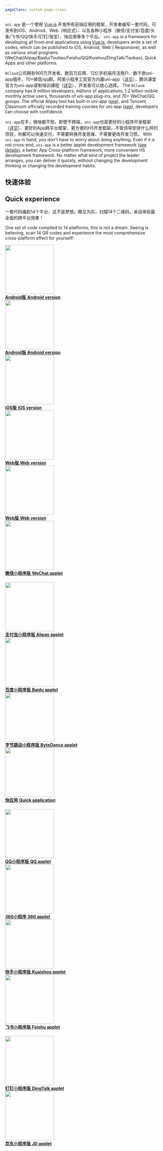 ```yaml
---
pageClass: custom-page-class
---
```


```uni-app``` 是一个使用 [Vue.js](https://vuejs.org/) 开发所有前端应用的框架，开发者编写一套代码，可发布到iOS、Android、Web（响应式）、以及各种小程序（微信/支付宝/百度/头条/飞书/QQ/快手/钉钉/淘宝）、快应用等多个平台。
```uni-app``` is a framework for developing all front-end applications using [Vue.js](https://vuejs.org/), developers write a set of codes, which can be published to iOS, Android, Web ( Responsive), as well as various small programs (WeChat/Alipay/Baidu/Toutiao/Feishu/QQ/Kuishou/DingTalk/Taobao), Quick Apps and other platforms.

`DCloud`公司拥有900万开发者、数百万应用、12亿手机端月活用户、数千款uni-app插件、70+微信/qq群。阿里小程序工具官方内置uni-app（[详见](https://opendocs.alipay.com/mini/ide/overview)），腾讯课堂官方为uni-app录制培训课程（[详见](https://ask.dcloud.net.cn/article/35640)），开发者可以放心选择。
The `DCloud` company has 9 million developers, millions of applications, 1.2 billion mobile monthly active users, thousands of uni-app plug-ins, and 70+ WeChat/QQ groups. The official Alipay tool has built-in uni-app ([see](https://opendocs.alipay.com/mini/ide/overview)), and Tencent Classroom officially recorded training courses for uni-app ([see](https://ask.dcloud.net.cn/article/35640)), developers can choose with confidence.

`uni-app`在手，做啥都不愁。即使不跨端，```uni-app```也是更好的小程序开发框架（[详见](https://ask.dcloud.net.cn/article/35947)）、更好的App跨平台框架、更方便的H5开发框架。不管领导安排什么样的项目，你都可以快速交付，不需要转换开发思维、不需要更改开发习惯。
With `uni-app` in hand, you don't have to worry about doing anything. Even if it is not cross-end, ``uni-app`` is a better applet development framework ([see details](https://ask.dcloud.net.cn/article/35947)), a better App Cross-platform framework, more convenient H5 development framework. No matter what kind of project the leader arranges, you can deliver it quickly, without changing the development thinking or changing the development habits.


## 快速体验
## Quick experience

<div class="quick">
    <!-- <h3 id="快速体验"><a href="/README?id=%e5%bf%ab%e9%80%9f%e4%bd%93%e9%aa%8c" data-id="快速体验" class="anchor"><span>快速体验</span></a></h3> -->
    <!-- <h3 id="Quick Experience"><a href="/README?id=%e5%bf%ab%e9%80%9f%e4%bd%93%e9%aa%8c" data- id="Quick Experience" class="anchor"><span>Quick Experience</span></a></h3> -->
    <p>一套代码编到14个平台，这不是梦想。眼见为实，扫描14个二维码，亲自体验最全面的跨平台效果！</p>
    <p>One set of code compiled to 14 platforms, this is not a dream. Seeing is believing, scan 14 QR codes and experience the most comprehensive cross-platform effect for yourself!</p>
    <div class="flex-img-group-view">
      <a v-if="!$themeConfig.isEn" href="//m3w.cn/uniapp" target="_blank" class="clear-style barcode-view">
        <div class="barcode-img-box">
          <img src="https://bjetxgzv.cdn.bspapp.com/VKCEYUGU-uni-app-doc/7c946930-bcf2-11ea-b997-9918a5dda011.png" width="160" />
        </div>
        <b>Android版</b>
        <b>Android version</b>
      </a>
      <a v-else href="https://play.google.com/store/apps/details?id=io.dcloud.hellouniapp" target="_blank" class="clear-style barcode-view">
        <div class="barcode-img-box">
          <img src="https://vkceyugu.cdn.bspapp.com/VKCEYUGU-97fca9f2-41f6-449f-a35e-3f135d4c3875/078ef38e-e2e9-4994-9a2c-9a5219105153.png" width="160" />
        </div>
        <b>Android版</b>
        <b>Android version</b>
      </a>
      <a href="https://itunes.apple.com/cn/app/hello-uni-app/id1417078253?mt=8" target="_blank" class="clear-style barcode-view">
        <div class="barcode-img-box">
          <img src="https://bjetxgzv.cdn.bspapp.com/VKCEYUGU-uni-app-doc/7c910dd0-bcf2-11ea-b680-7980c8a877b8.png" width="160" />
        </div>
        <b>iOS版</b>
        <b>iOS version</b>
      </a>
      <a v-if="!$themeConfig.isEn" href="https://hellouniapp.dcloud.net.cn/" target="_blank" class="clear-style barcode-view">
        <div class="barcode-img-box">
          <img src="https://img.cdn.aliyun.dcloud.net.cn/guide/uniapp/uni-h5-hosting-qr.png" width="160" />
        </div>
        <b>Web版</b>
        <b>Web version</b>
      </a>
      <a v-else href="https://hellouniapp.dcloud.net.cn/en/" target="_blank" class="clear-style barcode-view">
        <div class="barcode-img-box">
          <img src="https://vkceyugu.cdn.bspapp.com/VKCEYUGU-f184e7c3-1912-41b2-b81f-435d1b37c7b4/a65a9719-9547-476b-b077-291058f6955d.png" width="160" />
        </div>
        <b>Web版</b>
        <b>Web version</b>
      </a>
      <a href="//m3w.cn/uniapp" target="_blank" class="clear-style barcode-view">
        <div class="barcode-img-box"><img src="//img.cdn.aliyun.dcloud.net.cn/guide/uniapp/gh_33446d7f7a26_430.jpg" width="160" /></div>
        <b>微信小程序版</b>
        <b>WeChat applet</b>
      </a>
    </div>
    <div class="flex-img-group-view" style="margin-top: 20px;">
      <a href="//m3w.cn/uniapp" target="_blank" class="clear-style barcode-view">
        <div class="barcode-img-box"><img src="https://bjetxgzv.cdn.bspapp.com/VKCEYUGU-uni-app-doc/30112940-bcf2-11ea-a30b-e311646dfaf2.png" width="160" /></div>
        <b>支付宝小程序版</b>
        <b>Alipay applet</b>
      </a>
      <a href="//m3w.cn/uniapp" target="_blank" class="clear-style barcode-view">
        <div class="barcode-img-box"><img src="https://bjetxgzv.cdn.bspapp.com/VKCEYUGU-uni-app-doc/e7fc6700-bcf1-11ea-b680-7980c8a877b8.png" width="160" /></div>
        <b>百度小程序版</b>
        <b>Baidu applet</b>
      </a>
      <a href="//m3w.cn/uniapp" target="_blank" class="clear-style barcode-view">
        <div class="barcode-img-box">
          <img src="https://img.cdn.aliyun.dcloud.net.cn/guide/uniapp/mp-toutiao.png" width="160" />
        </div>
        <b>字节跳动小程序版</b>
        <b>ByteDance applet</b>
      </a>
      <a href="//m3w.cn/uniapp" target="_blank" class="clear-style barcode-view">
        <div class="barcode-img-box">
          <img src="https://img.cdn.aliyun.dcloud.net.cn/guide/uniapp/hello-uni-qa-union.png" width="160" />
        </div>
        <b>快应用</b>
        <b>Quick application</b>
      </a>
    </div>
    <div class="flex-img-group-view" style="margin-top: 20px;">
      <a href="//m3w.cn/uniapp" target="_blank" class="clear-style barcode-view">
        <div class="barcode-img-box">
          <img src="https://img.cdn.aliyun.dcloud.net.cn/guide/uniapp/hello-uni-qq.png" width="160" />
        </div>
        <b>QQ小程序版</b>
        <b>QQ applet</b>
      </a>
      <a href="https://so.mp.360.cn/mp.html?appid=qh4j181qqtru354st6" target="_blank" class="clear-style barcode-view">
        <div class="barcode-img-box">
          <img src="https://img.cdn.aliyun.dcloud.net.cn/guide/uniapp/hello-uni-mp-360-qr.png" width="160" />
        </div>
        <b>360小程序</b>
        <b>360 applet</b>
      </a>
      <a href="//m3w.cn/uniapp" target="_blank" class="clear-style barcode-view">
        <div class="barcode-img-box"><img src="https://vkceyugu.cdn.bspapp.com/VKCEYUGU-a90b5f95-90ba-4d30-a6a7-cd4d057327db/04cb978b-070f-4122-b374-cb3cd9f9528f.png" width="160" /></div>
        <b>快手小程序版</b>
        <b>Kuaishou applet</b>
      </a>
      <a href="//m3w.cn/uniapp" target="_blank" class="clear-style barcode-view">
        <div class="barcode-img-box"><img src="https://vkceyugu.cdn.bspapp.com/VKCEYUGU-a90b5f95-90ba-4d30-a6a7-cd4d057327db/0daa3f31-47aa-4a9b-bd2f-6d3a7a968bd5.png" width="160" /></div>
        <b>飞书小程序版</b>
        <b>Feishu applet</b>
      </a>
    </div>
    <div class="flex-img-group-view" style="margin-top: 20px;">
      <a href="//m3w.cn/uniapp" target="_blank" class="clear-style barcode-view">
        <div class="barcode-img-box">
          <img src="https://vkceyugu.cdn.bspapp.com/VKCEYUGU-a90b5f95-90ba-4d30-a6a7-cd4d057327db/25463394-c584-4f68-bd57-6e05c43d55a7.png" width="160" />
        </div>
        <b>钉钉小程序版</b>
        <b>DingTalk applet</b>
      </a>
      <a href="//m3w.cn/uniapp" target="_blank" class="clear-style barcode-view">
        <div class="barcode-img-box">
          <img src="https://vkceyugu.cdn.bspapp.com/VKCEYUGU-a90b5f95-90ba-4d30-a6a7-cd4d057327db/96e072fe-f338-46bd-b2d7-7b3aac7df501.png" width="160" />
        </div>
        <b>京东小程序版</b>
        <b>JD applet</b>
      </a>
      <a href="javascript:void(0)" οnclick="js_method()"  class="clear-style barcode-view">
        <div class="barcode-img-box">
          <img style="opacity: 0;" src="https://vkceyugu.cdn.bspapp.com/VKCEYUGU-a90b5f95-90ba-4d30-a6a7-cd4d057327db/96e072fe-f338-46bd-b2d7-7b3aac7df501.png" width="160" />
        </div>
        <b></b>
      </a>
      <a href="javascript:void(0)" οnclick="js_method()" class="clear-style barcode-view">
        <div class="barcode-img-box">
          <img style="opacity: 0;" src="https://vkceyugu.cdn.bspapp.com/VKCEYUGU-a90b5f95-90ba-4d30-a6a7-cd4d057327db/96e072fe-f338-46bd-b2d7-7b3aac7df501.png" width="160" />
        </div>
        <b></b>
      </a>
    </div>
    <p>注：<br/>
    <p>Note:<br/>
        <em>- 某些平台不能提交简单demo，故补充了一些其他功能；hello uni-app示例代码可从[github](https://github.com/dcloudio/hello-uniapp)获取</em></br>
        <em>- Some platforms cannot submit simple demos, so some other functions are added; the sample code of hello uni-app can be obtained from [github](https://github.com/dcloudio/hello-uniapp)</em></br>
        <em>- 快应用仅支持 vivo 、oppo、华为</em></br>
        <em>- Quick app only supports vivo, oppo, Huawei</em></br>
        <em>- 360小程序仅 windows平台支持，需要在360浏览器中打开</em></br>
        <em>- The 360 applet is only supported on the windows platform and needs to be opened in the 360 browser</em></br>
    </p>
</div>

## 看视频，10分钟了解uni-app
## Watch the video and learn about uni-app in 10 minutes

我们精心准备了一个简单的十分钟介绍视频，方便你快速了解`uni-app`的主要特征：
We have carefully prepared a simple ten-minute introduction video to help you quickly understand the main features of `uni-app`:

<!-- <video id="video" onplay="videoPlay()" preload="none" controls="controls" width="100%" poster="https://img-cdn-qiniu.dcloud.net.cn/uniapp/doc/poster.png" src="https://bjetxgzv.cdn.bspapp.com/VKCEYUGU-dc-site/78e4ebc0-54be-11eb-a16f-5b3e54966275.mp4"></video> -->

<video id="video" onplay="videoPlay()" preload="none" controls="controls" width="100%" poster="https://bjetxgzv.cdn.bspapp.com/VKCEYUGU-dc-site/9d299680-555d-11eb-8a36-ebb87efcf8c0.jpg" src="https://bjetxgzv.cdn.bspapp.com/VKCEYUGU-uni-app-doc/a876efc0-4f35-11eb-97b7-0dc4655d6e68.mp4"></video>

## 为什么要选择uni-app？
## Why choose uni-app?

```uni-app```在开发者数量、案例、跨端抹平度、扩展灵活性、性能体验、周边生态、学习成本、开发成本等8大关键指标上拥有更强的优势。
```uni-app``` has stronger advantages in 8 key indicators such as the number of developers, cases, cross-end smoothing, expansion flexibility, performance experience, surrounding ecology, learning cost, and development cost.
<!-- ![](https://img-cdn-qiniu.dcloud.net.cn/uniapp/doc/uni20190418.png) -->
<div class="uniapp-home-content">
    <div class="uniapp-home-content-item">
      <div class="uniapp-home-content-item-image">
        <img src="https://bjetxgzv.cdn.bspapp.com/VKCEYUGU-uni-app-doc/9c70d280-4f36-11eb-8a36-ebb87efcf8c0.png">
      </div>
      <div class="uniapp-home-content-item-header">
        <h5 class="uniapp-home-content-item-title">开发者/案例数量更多</h5>
        <h5 class="uniapp-home-content-item-title">More developers/cases</h5>
        <p class="uniapp-home-content-item-text">数百万应用、uni统计月活12亿、70+微信/qq群、更高的百度指数</p>
        <p class="uniapp-home-content-item-text">Millions of applications, 1.2 billion monthly active users in uni statistics, 70+ WeChat/QQ groups, higher Baidu index</p>
        <p class="uniapp-home-content-item-text">跨端完善度更高，真正落地的提高生产力</p>
        <p class="uniapp-home-content-item-text">Higher cross-terminal completeness, truly improved productivity</p>
      </div>
    </div>
    <div class="uniapp-home-content-item">
      <div class="uniapp-home-content-item-image">
        <img src="https://bjetxgzv.cdn.bspapp.com/VKCEYUGU-uni-app-doc/9d2b6ff0-4f36-11eb-b680-7980c8a877b8.png">
      </div>
      <div class="uniapp-home-content-item-header">
        <h5 class="uniapp-home-content-item-title">平台能力不受限</h5>
        <h5 class="uniapp-home-content-item-title">Platform capability is not limited</h5>
         <p class="uniapp-home-content-item-text">在跨端的同时，通过条件编译+平台特有API调用，可以优雅的为某平台写个性化代码，调用专有能力而不影响其他平台。</p>
         <p class="uniapp-home-content-item-text">While crossing sides, you can elegantly write personalized code for a certain platform through conditional compilation + platform-specific API calls, and call proprietary capabilities without affecting other platforms.</p>
        <p class="uniapp-home-content-item-text">支持原生代码混写和原生sdk集成。</p>
        <p class="uniapp-home-content-item-text">Support native code mixing and native sdk integration.</p>
      </div>
    </div>
    <div class="uniapp-home-content-item">
      <div class="uniapp-home-content-item-image">
        <img src="https://bjetxgzv.cdn.bspapp.com/VKCEYUGU-uni-app-doc/9e0d6b80-4f36-11eb-97b7-0dc4655d6e68.png">
      </div>
      <div class="uniapp-home-content-item-header">
        <h5 class="uniapp-home-content-item-title">性能体验优秀</h5>
        <h5 class="uniapp-home-content-item-title">Excellent performance experience</h5>
        <p class="uniapp-home-content-item-text">加载新页面速度更快、自动diff更新数据。</p>
        <p class="uniapp-home-content-item-text">Load new pages faster, and automatically diff the updated data.</p>
        <p class="uniapp-home-content-item-text">App端支持原生渲染，可支撑更流畅的用户体验。</p>
        <p class="uniapp-home-content-item-text">App side supports native rendering, which can support a smoother user experience.</p>
        <p class="uniapp-home-content-item-text">小程序端的性能优于市场其他框架。<a href="https://ask.dcloud.net.cn/article/35947" target="_blank">评测</a></p>
        <p class="uniapp-home-content-item-text">The performance of the applet is better than other frameworks in the market. <a href="https://ask.dcloud.net.cn/article/35947" target="_blank">Evaluation</a></p>
      </div>
    </div>
    <div class="uniapp-home-content-item">
      <div class="uniapp-home-content-item-image">
        <img src="https://bjetxgzv.cdn.bspapp.com/VKCEYUGU-uni-app-doc/9f01dda0-4f36-11eb-8a36-ebb87efcf8c0.png">
      </div>
      <div class="uniapp-home-content-item-header">
        <h5 class="uniapp-home-content-item-title">周边生态丰富</h5>
        <h5 class="uniapp-home-content-item-title">Rich surrounding ecology</h5>
        <p class="uniapp-home-content-item-text"><a href="https://ext.dcloud.net.cn/?orderBy=WeekDownload" target="_blank">插件市场</a>数千款插件。</p>
        <p class="uniapp-home-content-item-text">There are thousands of plugins available on the <a href="https://ext.dcloud.net.cn/?orderBy=WeekDownload" target="_blank">Plug-in market</a>.</p>
        <p class="uniapp-home-content-item-text">支持NPM、支持小程序组件和SDK。</p>
        <p class="uniapp-home-content-item-text">Support NPM, support applet components and SDK.</p>
        <p class="uniapp-home-content-item-text">微信生态的各种sdk可直接用于跨平台App。</p>
        <p class="uniapp-home-content-item-text">Various SDKs of the WeChat ecosystem can be directly used in cross-platform apps.</p>
      </div>
    </div>
    <div class="uniapp-home-content-item">
      <div class="uniapp-home-content-item-image">
        <img src="https://bjetxgzv.cdn.bspapp.com/VKCEYUGU-uni-app-doc/9fc22060-4f36-11eb-bdc1-8bd33eb6adaa.png">
      </div>
      <div class="uniapp-home-content-item-header">
        <h5 class="uniapp-home-content-item-title">学习成本低</h5>
        <h5 class="uniapp-home-content-item-title">Low learning cost</h5>
        <p class="uniapp-home-content-item-text">基于通用的前端技术栈，采用vue语法+微信小程序api，无额外学习成本。</p>
        <p class="uniapp-home-content-item-text">Based on the general front-end technology stack, using vue syntax + WeChat applet api, no additional learning cost.</p>
      </div>
    </div>
    <div class="uniapp-home-content-item">
      <div class="uniapp-home-content-item-image">
        <img src="https://bjetxgzv.cdn.bspapp.com/VKCEYUGU-uni-app-doc/a09723a0-4f36-11eb-97b7-0dc4655d6e68.png">
      </div>
      <div class="uniapp-home-content-item-header">
        <h5 class="uniapp-home-content-item-title">开发成本低</h5>
        <h5 class="uniapp-home-content-item-title">Low development cost</h5>
        <p class="uniapp-home-content-item-text">不止开发成本，招聘、管理、测试各方面成本都大幅下降。</p>
        <p class="uniapp-home-content-item-text">Not only the development cost, but also the costs of recruitment, management and testing have declined to a great extent.</p>
        <p class="uniapp-home-content-item-text">HBuilderX是高效开发神器，熟练掌握后研发效率至少翻倍（即便只开发一个平台）。</p>
        <p class="uniapp-home-content-item-text">HBuilderX is an efficient development tool, which can at least double the efficiency of R&amp;D after mastering it (even if only one platform is developed).</p>
      </div>
    </div>
</div>

<!-- ```uni-app``` 使用```Vue.js```的语法 + 微信小程序的API，均为通用技术。
<!-- ```uni-app``` uses the syntax of ```Vue.js``` + the API of WeChat Mini Program, both of which are common technologies.

有一定 ```Vue.js``` 和小程序开发经验的开发者可快速上手 ```uni-app``` ，开发出兼容多端的应用。
Developers who have some experience in ```Vue.js``` and applet development can quickly get started with ```uni-app``` and develop applications that are compatible with multiple terminals.

```uni-app```提供了条件编译机制，在跨端的同时，可以优雅的为某平台写个性化代码、调用专有能力而不影响其他平台。这是能落地的真正一套代码的解决方案，而不是仅仅统一技术栈，实际项目仍然多套代码、各自升级。
``uni-app```` provides a conditional compilation mechanism, which can elegantly write personalized code for a platform and invoke proprietary capabilities without affecting other platforms while cross-end. This is a real set of code solutions that can be implemented, rather than just unifying the technology stack. In actual projects, there are still multiple sets of codes, each of which is upgraded.

```uni-app```打包到App时使用了使用独立v8引擎，渲染层支持原生渲染和webview渲染双选，内置大量常用原生功能，支持原生插件扩展，并且插件市场有丰富的插件生态，无需懂原生开发亦可完成复杂应用。
```uni-app``` uses an independent v8 engine when it is packaged into the App, the rendering layer supports dual selection of native rendering and webview rendering, built-in a large number of common native functions, supports native plug-in extensions, and the plug-in market has a rich plug-in ecology , you can complete complex applications without knowing native development.

`uni-app`提供了`uni小程序sdk`，支持以sdk方式嵌入原生项目中混合开发，帮助原生App得到小程序能力，并可享受`uni-app`的开发者生态。
`uni-app` provides the `uni applet sdk`, which supports mixed development in native projects embedded in the sdk method, helps native apps gain applet capabilities, and enjoys the developer ecosystem of `uni-app`.

```uni-app```被DCloud定义为**终极跨平台开发框架**，拥有极强的竞争优势。
````uni-app```` is defined by DCloud as the **ultimate cross-platform development framework**, which has a strong competitive advantage.

- 对于技术人员而言：不用学那么多的平台开发技术、研究那么多前端框架，学会基于vue的```uni-app```就够了。
- For technical personnel: It is enough to learn ``uni-app`` based on vue without learning so many platform development technologies and researching so many front-end frameworks.
- 对于公司而言：更低成本，覆盖更多用户，```uni-app```是高效利器
- For companies: lower cost, covering more users, ``uni-app``` is an efficient tool. -->

<!-- @ifdef ZH  -->
## 功能框架图

从下面`uni-app`功能框架图可看出，`uni-app`在跨平台的过程中，不牺牲平台特色，可优雅的调用平台专有能力，真正做到海纳百川、各取所长。

<img src="https://vkceyugu.cdn.bspapp.com/VKCEYUGU-f184e7c3-1912-41b2-b81f-435d1b37c7b4/29448a55-2785-4296-9248-913dbda9de7f.png" alt="">
<!-- @endif -->

## 一套代码，运行到多个平台
## A set of code that runs on multiple platforms

`uni-app`实现了一套代码，同时运行到多个平台；如下图所示，一套代码，同时运行到iOS模拟器、Android模拟器、web、微信开发者工具、支付宝小程序Studio、百度开发者工具、字节跳动开发者工具、QQ开发者工具（底部每个终端选项卡，代表1个终端模拟器）：
`uni-app` implements a set of codes that run on multiple platforms at the same time; as shown in the figure below, a set of codes runs simultaneously on iOS simulators, Android simulators, web, WeChat developer tools, Alipay Mini Program Studio, Baidu Developer Tools, ByteDance Developer Tools, QQ Developer Tools (each terminal tab at the bottom, representing 1 terminal emulator):

<img v-if="!$themeConfig.isEn" src="https://bjetxgzv.cdn.bspapp.com/VKCEYUGU-uni-app-doc/efd8e280-60a9-11eb-a16f-5b3e54966275.jpg" alt="" style="max-width: 100%;">
<img v-else src="https://vkceyugu.cdn.bspapp.com/VKCEYUGU-a90b5f95-90ba-4d30-a6a7-cd4d057327db/b9a89b3b-d423-4f25-a61a-7fabde5fa6f5.jpg" alt="" style="max-width: 100%;">

实际运行效果如下（点击图片可放大）：
The actual running effect is as follows (click on the image to enlarge):

<img v-if="!$themeConfig.isEn" src="https://vkceyugu.cdn.bspapp.com/VKCEYUGU-a90b5f95-90ba-4d30-a6a7-cd4d057327db/ec6e95dd-77ad-4d14-aafa-ca503f5b9e53.jpg" alt="" style="max-width: 100%;">
<img v-else src="https://vkceyugu.cdn.bspapp.com/VKCEYUGU-a90b5f95-90ba-4d30-a6a7-cd4d057327db/a62bec9f-0e95-4e33-8a2e-8d5a9f19c5f1.png" alt="" style="max-width: 100%;">
